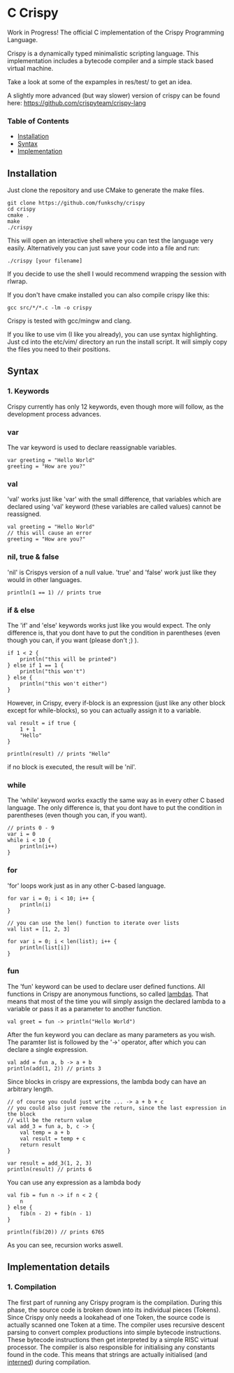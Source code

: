 # C Crispy
Work in Progress!
The official C implementation of the Crispy Programming Language.

Crispy is a dynamically typed minimalistic scripting language.
This implementation includes a bytecode compiler and a simple stack based virtual machine.

Take a look at some of the expamples in res/test/ to get an idea.

A slightly more advanced (but way slower) version of crispy can be found here:
https://github.com/crispyteam/crispy-lang
  
### Table of Contents
* [Installation](#installation)  
* [Syntax](#syntax)  
* [Implementation](#implementation_details)

<a name="installation"/>
  
## Installation  

Just clone the repository and use CMake to generate the make files.
  
	git clone https://github.com/funkschy/crispy
	cd crispy
	cmake .
	make
	./crispy
  
This will open an interactive shell where you can test the language very easily.
Alternatively you can just save your code into a file and run:
  
	./crispy [your filename]
  
If you decide to use the shell I would recommend wrapping the session with rlwrap.
  
If you don't have cmake installed you can also compile crispy like this:  
  
	gcc src/*/*.c -lm -o crispy
  
Crispy is tested with gcc/mingw and clang.  
  
If you like to use vim (I like you already), you can use syntax highlighting.
Just cd into the etc/vim/ directory an run the install script. It will simply copy the files you need to their positions.
  

<a name="syntax"/>  
  
## Syntax  
  
### 1. Keywords  
Crispy currently has only 12 keywords, even though more will follow, as the development process advances.  
### var  
The var keyword is used to declare reassignable variables.  

	var greeting = "Hello World"
	greeting = "How are you?"
  
### val
'val' works just like 'var' with the small difference, that variables which are declared using 'val' keyword (these variables are called values) cannot be reassigned.
  
	val greeting = "Hello World"
	// this will cause an error
	greeting = "How are you?"
  
### nil, true & false  
  
'nil' is Crispys version of a null value.
'true' and 'false' work just like they would in other languages.  
  
	println(1 == 1) // prints true

### if & else 
The 'if' and 'else' keywords works just like you would expect. The only difference is, that you dont have to put the condition in parentheses (even though you can, if you want (please don't ;) ).  
  
	if 1 < 2 {
		println("this will be printed")
	} else if 1 == 1 {
		println("this won't")
	} else {
		println("this won't either")
	}
  
However, in Crispy, every if-block is an expression (just like any other block except for while-blocks), so you can actually assign it to a variable.
  
	val result = if true {
		1 + 1
		"Hello"
	}

	println(result) // prints "Hello"
  
  if no block is executed, the result will be 'nil'.

### while  
The 'while' keyword works exactly the same way as in every other C based language. The only difference is, that you dont have to put the condition in parentheses (even though you can, if you want).  
  
	// prints 0 - 9
	var i = 0
	while i < 10 {
		println(i++)
	}
  
### for  
'for' loops work just as in any other C-based language.
  
    for var i = 0; i < 10; i++ {
        println(i)
    }
    
    // you can use the len() function to iterate over lists
    val list = [1, 2, 3]
    
    for var i = 0; i < len(list); i++ {
        println(list[i])
    }
 
  
### fun  
The 'fun' keyword can be used to declare user defined functions. All functions in Crispy are anonymous functions, so called <a href="https://en.wikipedia.org/wiki/Anonymous_function">lambdas</a>. That means that most of the time you will simply assign the declared lambda to a variable or pass it as a parameter to another function.
  
	val greet = fun -> println("Hello World")
  
After the fun keyword you can declare as many parameters as you wish. The paramter list is followed by the '->' operator, after which you can declare a single expression.

	val add = fun a, b -> a + b
	println(add(1, 2)) // prints 3
  
Since blocks in crispy are expressions, the lambda body can have an arbitrary length.
  
	// of course you could just write ... -> a + b + c
	// you could also just remove the return, since the last expression in the block
	// will be the return value
	val add_3 = fun a, b, c -> {
		val temp = a + b
		val result = temp + c
		return result
	}

	var result = add_3(1, 2, 3)
	println(result) // prints 6
  
You can use any expression as a lambda body
  
	val fib = fun n -> if n < 2 {
		n
	} else {
		fib(n - 2) + fib(n - 1)
	}

	println(fib(20)) // prints 6765 
  
As you can see, recursion works aswell.

<a name="implementation_details" />
  
## Implementation details  
  
### 1. Compilation  
The first part of running any Crispy program is the compilation. During this phase, the source code is broken down into its individual pieces (Tokens). Since Crispy only needs a lookahead of one Token, the source code is actually scanned one Token at a time. The compiler uses recursive descent parsing to convert complex productions into simple bytecode instructions. These bytecode instructions then get interpreted by a simple RISC virtual processor. The compiler is also responsible for initialising any constants found in the code. This means that strings are actually initialised (and <a href="https://en.wikipedia.org/wiki/String_interning">interned</a>) during compilation.

  
